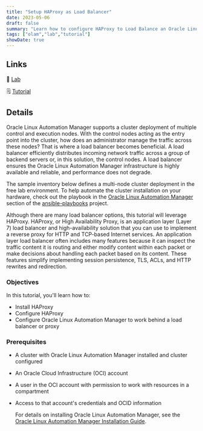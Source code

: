 ```yaml
---
title: "Setup HAProxy as Load Balancer"
date: 2023-05-06
draft: false
summary: "Learn how to configure HAProxy to Load Balance an Oracle Linux Automation Manager Cluster."
tags: ["olam","lab","tutorial"]
showDate: true
---
```


## Links

:crescent_moon: [Lab](https://luna.oracle.com/lab/1d19c310-b6d6-40a9-aa2b-44dee29a8f31)

:spiral_notepad: [Tutorial](https://docs.oracle.com/en/learn/olam-haproxy-cluster)

## Details

Oracle Linux Automation Manager supports a cluster deployment of multiple control and execution nodes. With the control nodes acting as the entry point into the cluster, how does an administrator manage the traffic across these nodes? That is where a load balancer becomes beneficial. A load balancer efficiently distributes incoming network traffic across a group of backend servers or, in this solution, the control nodes. A load balancer ensures the Oracle Linux Automation Manager infrastructure is highly available and reliable, and performance does not degrade.

The sample inventory below defines a multi-node cluster deployment in the free lab environment. To help automate the cluster installation on your hardware, check out the playbook in the [Oracle Linux Automation Manager](https://https://github.com/oracle-samples/ansible-playbooks/tree/main/playbooks/OLAM/cluster-plus-hop-node) section of the [ansible-playbooks](https://github.com/oracle-samples/ansible-playbooks) project.

Although there are many load balancer options, this tutorial will leverage HAProxy. HAProxy, or High Availability Proxy, is an application layer (Layer 7) load balancer and high-availability solution that you can use to implement a reverse proxy for HTTP and TCP-based Internet services. An application layer load balancer often includes many features because it can inspect the traffic content it is routing and either modify content within each packet or make decisions about handling each packet based on its content. These features simplify implementing session persistence, TLS, ACLs, and HTTP rewrites and redirection.

### Objectives

In this tutorial, you'll learn how to:

- Install HAProxy
- Configure HAProxy
- Configure Oracle Linux Automation Manager to work behind a load balancer or proxy

### Prerequisites

- A cluster with Oracle Linux Automation Manager installed and cluster configured
- An Oracle Cloud Infrastructure (OCI) account
- A user in the OCI account with permission to work with resources in a compartment
- Access to that account's credentials and OCID information
  
  For details on installing Oracle Linux Automation Manager, see the [Oracle Linux Automation Manager Installation Guide](https://docs.oracle.com/en/operating-systems/oracle-linux-automation-manager/).
